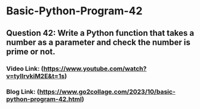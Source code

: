 # Basic-Python-Program-42

## Question 42: Write a Python function that takes a number as a parameter and check the number is prime or not.

### Video Link: (https://www.youtube.com/watch?v=tyIIrvkiM2E&t=1s)

### Blog Link: (https://www.go2collage.com/2023/10/basic-python-program-42.html)
